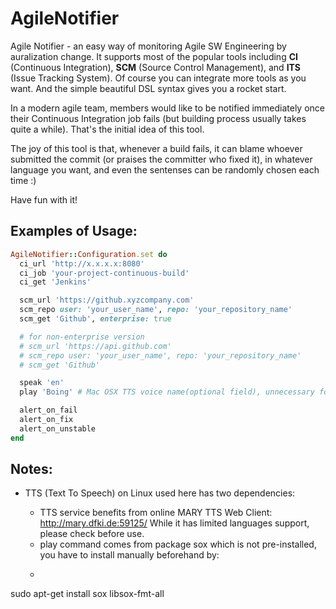 AgileNotifier
=============

Agile Notifier - an easy way of monitoring Agile SW Engineering by auralization change.  It supports most of the popular tools including **CI** (Continuous Integration), **SCM** (Source Control Management), and **ITS** (Issue Tracking System).  Of course you can integrate more tools as you want.  And the simple beautiful DSL syntax gives you a rocket start.

In a modern agile team, members would like to be notified immediately once their Continuous Integration job fails (but building process usually takes quite a while).  That's the initial idea of this tool.

The joy of this tool is that, whenever a build fails, it can blame whoever submitted the commit (or praises the committer who fixed it), in whatever language you want, and even the sentenses can be randomly chosen each time :)

Have fun with it!

## Examples of Usage:
```ruby
AgileNotifier::Configuration.set do
  ci_url 'http://x.x.x.x:8080'
  ci_job 'your-project-continuous-build'
  ci_get 'Jenkins'

  scm_url 'https://github.xyzcompany.com'
  scm_repo user: 'your_user_name', repo: 'your_repository_name'
  scm_get 'Github', enterprise: true

  # for non-enterprise version
  # scm_url 'https://api.github.com'
  # scm_repo user: 'your_user_name', repo: 'your_repository_name'
  # scm_get 'Github'

  speak 'en'
  play 'Boing' # Mac OSX TTS voice name(optional field), unnecessary for other OS

  alert_on_fail
  alert_on_fix
  alert_on_unstable
end
```

## Notes:
* TTS (Text To Speech) on Linux used here has two dependencies:

  * TTS service benefits from online MARY TTS Web Client: http://mary.dfki.de:59125/  While it has limited languages support, please check before use.
  * play command comes from package sox which is not pre-installed, you have to install manually beforehand by:
  * ```
sudo apt-get install sox libsox-fmt-all
```
